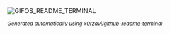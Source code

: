 
<div align="justify">
<picture>
    <source media="(prefers-color-scheme: dark)" srcset="https://i.ibb.co/CWzVHzD/output-gif.gif">
    <source media="(prefers-color-scheme: light)" srcset="https://i.ibb.co/CWzVHzD/output-gif.gif">
    <img alt="GIFOS_README_TERMINAL" src="https://i.ibb.co/CWzVHzD/output-gif.gif">
</picture>

<sub><i>Generated automatically using [x0rzavi/github-readme-terminal](https://github.com/x0rzavi/github-readme-terminal)</i></sub>

</div>
    